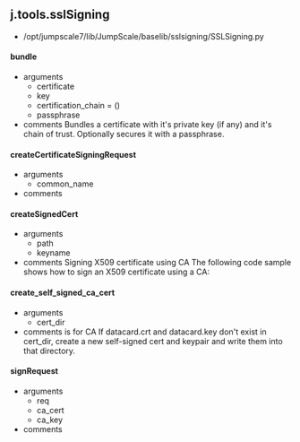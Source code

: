 ## j.tools.sslSigning

- /opt/jumpscale7/lib/JumpScale/baselib/sslsigning/SSLSigning.py

#### bundle 
- arguments
    - certificate
    - key
    - certification_chain = ()
    - passphrase
- comments
    Bundles a certificate with it's private key (if any) and it's chain of trust.
    Optionally secures it with a passphrase.

#### createCertificateSigningRequest 
- arguments
    - common_name
- comments
    

#### createSignedCert 
- arguments
    - path
    - keyname
- comments
    Signing X509 certificate using CA
    The following code sample shows how to sign an X509 certificate using a CA:

#### create_self_signed_ca_cert 
- arguments
    - cert_dir
- comments
    is for CA
    If datacard.crt and datacard.key don't exist in cert_dir, create a new
    self-signed cert and keypair and write them into that directory.

#### signRequest 
- arguments
    - req
    - ca_cert
    - ca_key
- comments
    

